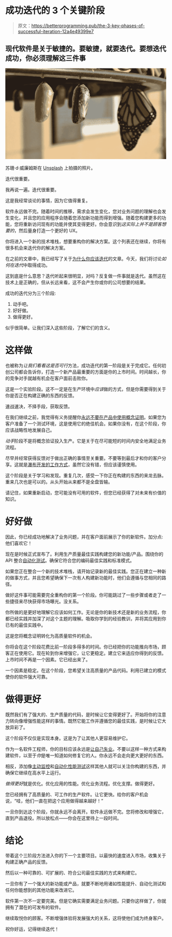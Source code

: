 # 成功迭代的 3 个关键阶段

> 原文：<https://betterprogramming.pub/the-3-key-phases-of-successful-iteration-12a4e49399e7>

## 现代软件是关于敏捷的。要敏捷，就要迭代。要想迭代成功，你必须理解这三件事

![](img/dbf16fbc9d268c175a5f82314031c8ce.png)

苏珊·d·威廉姆斯在 [Unsplash](https://unsplash.com/s/photos/metamorphosis?utm_source=unsplash&utm_medium=referral&utm_content=creditCopyText) 上拍摄的照片。

迭代很重要。

我再说一遍。迭代很重要。

这是我经常谈论的事情，因为它值得重复。

软件永远做不完。随着时间的推移，需求会发生变化，您对业务问题的理解也会发生变化，并且您的应用程序会随着您添加新功能而得到增强。随着您构建更多的功能，您将重新访问现有的功能并使其变得更好。你会意识到*这实际上并不是顾客想要的*，然后量身打造一个更好的 UX。

你将进入一个新的技术堆栈，想要重构你的解决方案。这个列表还在继续，你将有很多机会来迭代你的解决方案。

在之前的文章中，我已经写了关于[为什么你应该迭代](https://uxdesign.cc/itturat-ituratte-iterat-iterate-iterate-65199c4d5d53)的文章。今天，我们将讨论*如何在迭代*中取得成功。

这到底是什么意思？迭代听起来很明显，对吗？反复做一件事就是迭代。虽然这在技术上是正确的，但从长远来看，这不会产生你或你的公司想要的结果。

成功的迭代分为三个阶段:

1.  动手吧。
2.  好好做。
3.  做得更好。

似乎很简单。让我们深入这些阶段，了解它们的含义。

# 这样做

也被称为*让我们看看这是否可行*方法，成功迭代的第一阶段是关于完成它。任何初创公司都会告诉你，打造一个新产品最重要的方面是你的上市时间。时间越长，你的竞争对手就越有机会在客户面前击败你。

这是一个实验阶段。这不一定是在生产环境中*应该*做的方式，但是你需要得到关于你是否正在构建正确的东西的反馈。

速战速决，不择手段，获取反馈。

在我们继续之前，我觉得有义务提醒你[永远不要在产品中使用概念证明](/4-reasons-you-should-never-use-proof-of-concepts-in-production-ca54432e52b9)。如果您为客户准备了一个测试环境，这是使用它的绝佳机会。如果你没有，在这个阶段，你应该战略性地发展自己。

*动手*阶段不是将概念验证投入生产。它是关于在尽可能短的时间内安全地满足业务流程。

尽早并经常获得反馈对于做出正确的事情至关重要。不要等到最后才和你的客户分享。这就是[瀑布开发的工作方式](https://medium.com/dataseries/will-waterfall-development-ever-die-probably-not-6ab4589e061)，虽然它没有错，但应该谨慎使用。

这个阶段是关于学习和发现。重复几次，感受一下你正在构建的东西的来龙去脉。重来几次也是可以的。从头开始从来都不是全盘皆输。

请记住，如果重新启动，您可能没有可用的软件，但您已经获得了对未来有价值的知识。

# 好好做

因此，你已经成功地解决了业务问题，并在客户面前展示了你的新软件。加分点:他们喜欢它！

现在是时候正式宣布了。利用生产质量最佳实践构建您的新功能/产品。围绕你的 API 整合[自动化测试](https://www.readysetcloud.io/blog/allen.helton/dynamic-test-generation-with-oas)。确保它符合您的编码最佳实践和标准模式。

如果您正在整合一个新的技术堆栈，请开始记录新的最佳实践。您正在建立一种新的做事方式，并且您希望确保下一次有人构建新功能时，他们会遵循与您相同的路径。

做好这件事可能需要完全重构你的第一个阶段。你可能跳过了一些步骤或者走了一些捷径来尽快获得市场曝光。没关系。

你所做的是更好地理解它应该如何工作。无论是你的新技术还是新的业务流程，你都已经实践并加深了对这个主题的理解。吸取你学到的经验教训，并将其应用到你已有的最佳实践中。

这是您将概念证明转化为高质量软件的机会。

你将会在这个阶段花费比前一阶段多得多的时间。你已经把你的功能推向市场，顾客正在使用它。现在轮到你来增强它，让它更稳定。建立它来适应你得到的反馈。上市时间不再是一个因素。它已经出来了。

一个因素是稳定。在这个阶段，您希望关注高质量的产品代码。利用已建立的模式使你的软件强大可靠。

# 做得更好

既然我们有了强大的、生产质量的代码，是时候让它变得更好了。开始将你的注意力转向像增强性能这样的事情。既然它能工作并遵循您的最佳实践，是时候让它大放异彩了。

这个阶段不仅仅是实现本身。这是为了让其他人更容易维护它。

作为一名软件工程师，你的目标应该永远是[让自己失业](/how-to-work-yourself-out-of-your-tech-job-and-why-thats-a-good-thing-c20f984e8a86)。不要以这样一种方式来构建软件，以至于*你*是唯一知道如何修复它的人。你永远不会走向更大更好的东西。

相反，添加像[主动监控](/the-challenges-of-stateless-architecture-and-how-to-monitor-your-serverless-application-94c0e8b8dd1)和[自动化性能测试](/how-to-automatically-monitor-api-performance-with-dynamic-testing-c73360257f49)这样其他人就可以关注你构建的东西，并确保它继续在高水平上运行。

*做得更好*就是优化。优化应用的性能。优化业务流程。优化支撑。做得更好。

您已经拥有了高质量的、可工作的生产软件。让它更快。给你的客户机会说，“哇，他们一直在把这个应用做得越来越好！”

一旦你到达这个阶段，你就永远不会离开。软件永远做不完。您将修改和增强它，直到产品退役。所以放松点——你会在这里待上一段时间。

# 结论

带着这个三阶段方法进入你的下一个主要项目。以最快的速度进入市场，收集关于构建正确产品的反馈。

然后以一种可靠的、可扩展的、符合公司最佳实践的方式来构建它。

一旦你有了一个强大的新功能或产品，就要不断地用诸如性能提升、自动化测试和任何你能想到的其他功能来改进它。

软件第一次不一定要完美。但是它确实需要满足业务问题。只要你这样做了，你就拥有了潜在的可发布的软件。

继续取悦你的顾客。不断增强体验将发展强大的关系，这将使他们成为终身客户。

祝你好运，记得继续迭代！